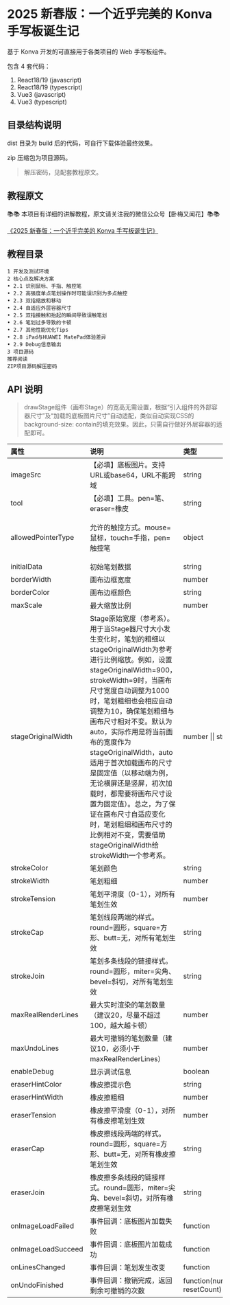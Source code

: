 # 2025 新春版：一个近乎完美的 Konva 手写板诞生记

基于 Konva 开发的可直接用于各类项目的 Web 手写板组件。

包含 4 套代码：

1. React18/19 (javascript)
2. React18/19 (typescript)
3. Vue3 (javascript)
4. Vue3 (typescript)

## 目录结构说明

dist 目录为 build 后的代码，可自行下载体验最终效果。

zip 压缩包为项目源码。

> 解压密码，见配套教程原文。

## 教程原文

📚📚 本项目有详细的讲解教程，原文请关注我的微信公众号【卧梅又闻花】📚📚

[《2025 新春版：一个近乎完美的 Konva 手写板诞生记》](https://mp.weixin.qq.com/s/2jVWohWr5vqXHrZhaM1nAQ)

## 教程目录

```
1 开发及测试环境
2 核心点及解决方案
• 2.1 识别鼠标、手指、触控笔
• 2.2 高强度单点笔划操作时可能误识别为多点触控
• 2.3 双指缩放和移动
• 2.4 自适应外层容器尺寸
• 2.5 双指接触和抬起的瞬间导致误触笔划
• 2.6 笔划过多导致的卡顿
• 2.7 其他性能优化Tips
• 2.8 iPad与HUAWEI MatePad体验差异
• 2.9 Debug信息输出
3 项目源码
推荐阅读
ZIP项目源码解压密码
```

## API 说明

> drawStage组件（画布Stage）的宽高无需设置，根据“引入组件的外部容器尺寸”及“加载的底板图片尺寸”自动适配，类似自动实现CSS的background-size: contain的填充效果。因此，只需自行做好外层容器的适配即可。

| 属性                 | 说明                                                                                                 | 类型                           | 默认值                                  |
| :----------------- | :---------------------------------------------------------------------------------------------------- | :--------------------------- | :-------------------------------------- |
| imageSrc           | 【必填】底板图片。支持URL或base64，URL不能跨域        | string                       |                                         |
| tool               | 【必填】工具。pen=笔、eraser=橡皮         | string           |            |
| allowedPointerType | 允许的触控方式。mouse=鼠标，touch=手指，pen=触控笔      | object       | { mouse: true, touch: true, pen: true } |
| initialData        | 初始笔划数据        | string                       | null                                    |
| borderWidth        | 画布边框宽度        | number                       | 1                                       |
| borderColor        | 画布边框颜色        | string                       | #000000                                 |
| maxScale           | 最大缩放比例        | number                       | 3                                       |
| stageOriginalWidth | Stage原始宽度（参考系）。用于当Stage器尺寸大小发生变化时，笔划的粗细以stageOriginalWidth为参考进行比例缩放。例如，设置stageOriginalWidth=900，strokeWidth=9时，当画布尺寸宽度自动调整为1000时，笔划粗细也会相应自动调整为10，确保笔划粗细与画布尺寸相对不变。默认为auto，实际作用是将当前画布的宽度作为stageOriginalWidth，auto适用于首次加载画布的尺寸是固定值（以移动端为例，无论横屏还是竖屏，初次加载时，都需要将画布尺寸设置为固定值）。总之，为了保证在画布尺寸自适应变化时，笔划粗细和画布尺寸的比例相对不变，需要借助stageOriginalWidth给strokeWidth一个参考系。 | number \|\| string           | auto                                    |
| strokeColor        | 笔划颜色           | string                       | #000000                                 |
| strokeWidth        | 笔划粗细           | number                       | 5                                       |
| strokeTension      | 笔划平滑度（0-1），对所有笔划生效            | number                        | 0.5                                     |
| strokeCap          | 笔划线段两端的样式。round=圆形，square=方形、butt=无，对所有笔划生效           | string                       | round                   |
| strokeJoin         | 笔划多条线段的链接样式。round=圆形，miter=尖角、bevel=斜切，对所有笔划生效      | string                       | round                    |
| maxRealRenderLines | 最大实时渲染的笔划数量（建议20，尽量不超过100，越大越卡顿）                     | number                       | 20                      |
| maxUndoLines       | 最大可撤销的笔划数量（建议10，必须小于maxRealRenderLines）                   | number                       | 10                       |
| enableDebug        | 显示调试信息                                                             | boolean                      | false                  |
| eraserHintColor    | 橡皮擦提示色                                                             | string                       | #b5f5ec                  |
| eraserHintWidth    | 橡皮擦粗细                                                              | number                       | 20                     |
| eraserTension      | 橡皮擦平滑度（0-1），对所有橡皮擦笔划生效                                     | number                       | 0.5                      |
| eraserCap          | 橡皮擦线段两端的样式。round=圆形，square=方形、butt=无，对所有橡皮擦笔划生效     | string                       | round                    |
| eraserJoin         | 橡皮擦多条线段的链接样式。round=圆形，miter=尖角、bevel=斜切，对所有橡皮擦笔划生效   | string                       | round                    |
| onImageLoadFailed  | 事件回调：底板图片加载失败                                                | function                     |         null           |
| onImageLoadSucceed | 事件回调：底板图片加载成功                                               | function                     |           null           |
| onLinesChanged     | 事件回调：笔划发生改变                                                  | function                     |          null             |
| onUndoFinished     | 事件回调：撤销完成，返回剩余可撤销的次数                                   | function(number: resetCount) |       null               |

